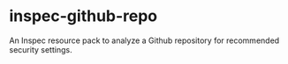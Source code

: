 # inspec-github-repo
An Inspec resource pack to analyze a Github repository for recommended security settings.
